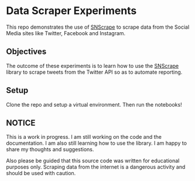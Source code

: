 # Data Scraper Experiments
This repo demonstrates the use of [SNScrape](https://github.com/JustAnotherArchivist/snscrape) to scrape data from the Social Media sites like Twitter, Facebook and Instagram. 

## Objectives
The outcome of these experiments is to learn how to use the [SNScrape](https://github.com/JustAnotherArchivist/snscrape) library to scrape tweets from the Twitter API so as to automate reporting.

## Setup
Clone the repo and setup a virtual environment. Then run the notebooks! 

## NOTICE
This is a work in progress. I am still working on the code and the documentation. I am also still learning how to use the library. I am happy to share my thoughts and suggestions.

Also please be guided that this source code was written for educational purposes only. 
Scraping data from the internet is a dangerous activity and should be used with caution.
